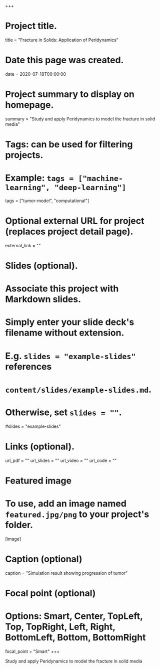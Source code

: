 +++
# Project title.
title = "Fracture in Solids: Application of Peridynamics"

# Date this page was created.
date = 2020-07-18T00:00:00

# Project summary to display on homepage.
summary = "Study and apply Peridynamics to model the fracture in solid media"

# Tags: can be used for filtering projects.
# Example: `tags = ["machine-learning", "deep-learning"]`
tags = ["tumor-model", "computational"]

# Optional external URL for project (replaces project detail page).
external_link = ""

# Slides (optional).
#   Associate this project with Markdown slides.
#   Simply enter your slide deck's filename without extension.
#   E.g. `slides = "example-slides"` references 
#   `content/slides/example-slides.md`.
#   Otherwise, set `slides = ""`.
#slides = "example-slides"

# Links (optional).
url_pdf = ""
url_slides = ""
url_video = ""
url_code = ""


# Featured image
# To use, add an image named `featured.jpg/png` to your project's folder. 
[image]
  # Caption (optional)
  caption = "Simulation result showing progression of tumor"
  
  # Focal point (optional)
  # Options: Smart, Center, TopLeft, Top, TopRight, Left, Right, BottomLeft, Bottom, BottomRight
  focal_point = "Smart"
+++


Study and apply Peridynamics to model the fracture in solid media
